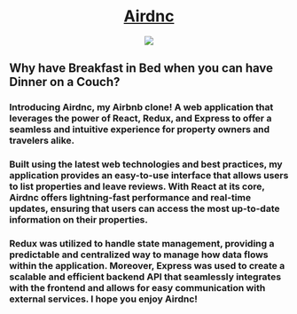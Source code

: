 <div align="center">
  <h1><a href="https://air-dnc.onrender.com">Airdnc</a></h1>
</div>

<p align="center"> 
  <img src="https://skillicons.dev/icons?i=react,redux,js,express,webpack,github,sqlite,sequelize,nodejs,babel,vscode,git,html,postman&perline=7">
</p>

## Why have Breakfast in Bed when you can have Dinner on a Couch?

<h3>Introducing Airdnc, my Airbnb clone! A web application that leverages the power of React, Redux, and Express to offer a seamless and intuitive experience for property owners and travelers alike. 
<h3>

<h3>
Built using the latest web technologies and best practices, my application provides an easy-to-use interface that allows users to list properties and leave reviews. With React at its core, Airdnc offers lightning-fast performance and real-time updates, ensuring that users can access the most up-to-date information on their properties. 
</h3>

<h3>
Redux was utilized to handle state management, providing a predictable and centralized way to manage how data flows within the application. Moreover, Express was used to create a scalable and efficient backend API that seamlessly integrates with the frontend and allows for easy communication with external services. I hope you enjoy Airdnc!
</h3>
